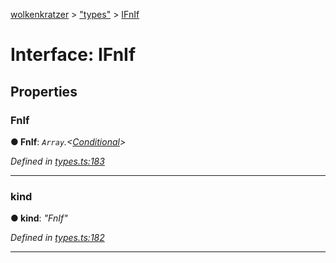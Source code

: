 [wolkenkratzer](../README.md) > ["types"](../modules/_types_.md) > [IFnIf](../interfaces/_types_.ifnif.md)



# Interface: IFnIf


## Properties
<a id="fnif"></a>

###  FnIf

**●  FnIf**:  *`Array`.<[Conditional](../modules/_types_.md#conditional)>* 

*Defined in [types.ts:183](https://github.com/arminhammer/wolkenkratzer/blob/8ba2fdf/src/types.ts#L183)*





___

<a id="kind"></a>

###  kind

**●  kind**:  *"FnIf"* 

*Defined in [types.ts:182](https://github.com/arminhammer/wolkenkratzer/blob/8ba2fdf/src/types.ts#L182)*





___


